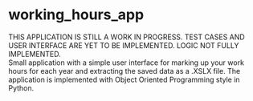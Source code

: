 # working_hours_app
THIS APPLICATION IS STILL A WORK IN PROGRESS. TEST CASES AND USER INTERFACE ARE YET TO BE IMPLEMENTED. LOGIC NOT FULLY IMPLEMENTED. <br/>
Small application with a simple user interface for marking up your work hours for each year and extracting the saved data as a .XSLX file. The application is implemented with Object Oriented Programming style in Python.
